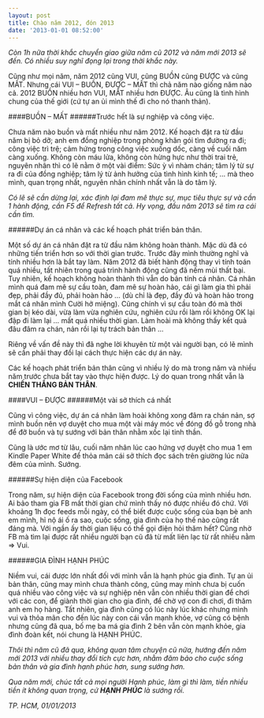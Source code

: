 ```yaml
---
layout: post
title: Chào năm 2012, đón 2013
date: '2013-01-01 08:52:00'
---
```


*Còn 1h nữa thời khắc chuyển giao giữa năm cũ 2012 và năm mới 2013 sẽ đến. Có nhiều suy nghĩ đọng lại trong thời khắc này.*

Cũng như mọi năm, năm 2012 cũng VUI, cũng BUỒN cũng ĐƯỢC và cũng MẤT. Nhưng cái VUI – BUỒN, ĐƯỢC – MẤT thì chả năm nào giống năm nào cả. 2012 BUỒN nhiều hơn VUI, MẤT nhiều hơn ĐƯỢC. Âu cũng là tình hình chung của thế giới (cứ tự an ủi mình thế đi cho nó thanh thản).

####BUỒN – MẤT
######Trước hết là sự nghiệp và công việc.

Chưa năm nào buồn và mất nhiều như năm 2012. Kế hoạch đặt ra từ đầu năm bị bỏ dỡ; anh em đồng nghiệp trong phòng khăn gói tìm đường ra đi; công việc trì trệ; cảm hứng trong công việc xuống dốc, càng về cuối năm càng xuống. Không còn máu lửa, không còn hừng hực như thời trai trẻ, nguyên nhân thì có lẽ nằm ở một vài điểm: Sức ỳ vì nhàm chán; tâm lý từ sự ra đi của đồng nghiệp; tâm lý từ ảnh hưởng của tình hình kinh tế; … mà theo mình, quan trọng nhất, nguyên nhân chính nhất vẫn là do tâm lý.

*Có lẽ sẽ cần dừng lại, xác định lại đam mê thực sự, mục tiêu thực sự và cần 1 hành động, cần F5 để Refresh tất cả. Hy vọng, đầu năm 2013 sẽ tìm ra cái cần tìm.*

######Dự án cá nhân và các kế hoạch phát triển bản thân.

Một số dự án cá nhân đặt ra từ đầu năm không hoàn thành. Mặc dù đã có những tiến triển hơn so với thời gian trước. Trước đây mình thường nghĩ và tính nhiều hơn là bắt tay làm. Năm 2012 đã biết hành động thay vì tính toán quá nhiều, tất nhiên trong quá trình hành động cũng đã nếm mùi thất bại. Tuy nhiên, kế hoạch không hoàn thành thì vẫn do bản tính cá nhân. Cá nhân mình quá đam mê sự cầu toàn, đam mê sự hoàn hảo, cái gì làm gia thì phải đẹp, phải đầy đủ, phải hoàn hảo … (dù chỉ là đẹp, đầy đủ và hoàn hảo trong mắt cá nhân mình Cười hở miệng). Cũng chính vì sự cầu toàn đó mà thời gian bị kéo dài, vừa làm vừa nghiên cứu, nghiên cứu rồi làm rồi không OK lại đập đi làm lại … mất quá nhiều thời gian. Làm hoài mà không thấy kết quả đâu đâm ra chán, nản rồi lại tự trách bản thân …

Riêng về vấn đề này thì đã nghe lời khuyên từ một vài người bạn, có lẽ mình sẽ cần phải thay đổi lại cách thực hiện các dự án này.

Các kế hoạch phát triển bản thân cũng vì nhiều lý do mà trong năm và nhiều năm trước chưa bắt tay vào thực hiện được. Lý do quan trong nhất vẫn là **CHIẾN THẮNG BẢN THÂN**.

####VUI – ĐƯỢC
######Một vài sở thích cá nhất

Cũng vì công việc, dự án cá nhân làm hoài không xong đâm ra chán nản, sợ mình buồn nên vợ duyệt cho mua một vài máy móc về đóng đồ gỗ trong nhà để đỡ buồn và tự sướng với bản thân nhằm xốc lại tinh thần.

Cũng là ước mơ từ lâu, cuối năm nhân lúc cao hứng vợ duyệt cho mua 1 em Kindle Paper White để thỏa mãn cái sở thích đọc sách trên giường lúc nữa đêm của mình. Sướng.

######Sự hiện diện của Facebook

Trong năm, sự hiện diện của Facebook trong đời sống của mình nhiều hơn. Ai bảo tham gia FB mất thời gian chứ mình thấy nó được nhiều đó chứ. Với khoảng 1h đọc feeds mỗi ngày, có thể biết được cuộc sống của bạn bè anh em mình, hỉ nộ ái ố ra sao, cuộc sống, gia đình của họ thế nào cũng rất đáng mà. Với ngần ấy thời gian liệu có thể gọi điện hỏi thăm hết? Cũng nhờ FB mà tìm lại được rất nhiều người bạn cũ đã từ mất liên lạc từ rất nhiều nằm => Vui.

######GIA ĐÌNH HẠNH PHÚC

Niềm vui, cái được lớn nhất đối với mình vẫn là hạnh phúc gia đình. Tự an ủi bản thân, cũng may mình chưa thành công, cũng may mình chưa bị cuốn quá nhiều vào công việc và sự nghiệp nên vẫn còn nhiều thời gian để chơi với các con, để giành thời gian cho gia đình, để chờ vợ con đi chơi, đi thăm anh em họ hàng. Tất nhiên, gia đình cũng có lúc này lúc khác nhưng mình vui và thỏa mãn cho đến lúc này con cái vẫn mạnh khỏe, vợ cũng có bệnh nhưng cũng đã qua, bố mẹ ba má gia đình 2 bên vẫn còn mạnh khỏe, gia đình đoàn kết, nói chung là HẠNH PHÚC.

*Thôi thì năm cũ đã qua, không quan tâm chuyện cũ nữa, hướng đến năm mới 2013 với nhiều thay đổi tích cực hơn, nhằm đãm bảo cho cuộc sống bản thân và gia đình hạnh phúc hơn, sung sướng hơn.*

*Qua năm mới, chúc tất cả mọi người Hạnh phúc, làm gì thì làm, tiền nhiều tiền ít không quan trọng, cứ **HẠNH PHÚC** là sướng rồi.*

*TP. HCM, 01/01/2013*